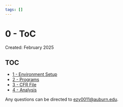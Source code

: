 ```yaml
---
tags: []
---
```

# 0 - ToC   
   
Created: February 2025   
   
## TOC   
   
- [1 - Environment Setup](../../../Tutorials/suns-dataset/Control%20Flow%20Recovery/1%20-%20Environment%20Setup.md)   
- [2 - Programs](../../../Tutorials/suns-dataset/Control%20Flow%20Recovery/2%20-%20Programs.md)   
- [3 - CFR File](../../../Tutorials/suns-dataset/Control%20Flow%20Recovery/3%20-%20CFR%20File.md)   
- [4 - Analysis](../../../Tutorials/suns-dataset/Control%20Flow%20Recovery/4%20-%20Analysis.md)   
   
Any questions can be directed to ezy0011@auburn.edu.